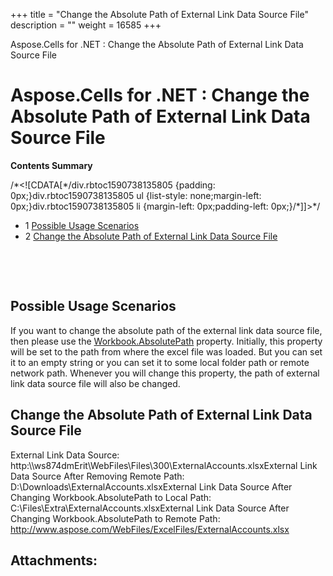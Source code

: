 +++
title = "Change the Absolute Path of External Link Data Source File" 
description = "" 
weight = 16585 
+++

Aspose.Cells for .NET : Change the Absolute Path of External Link Data Source File  

# Aspose.Cells for .NET : Change the Absolute Path of External Link Data Source File


**Contents Summary**

/\*<!\[CDATA\[\*/div.rbtoc1590738135805 {padding: 0px;}div.rbtoc1590738135805 ul {list-style: none;margin-left: 0px;}div.rbtoc1590738135805 li {margin-left: 0px;padding-left: 0px;}/\*\]\]>\*/

*   1 [Possible Usage Scenarios](#ChangetheAbsolutePathofExternalLinkDataSourceFile-PossibleUsageScenarios)
*   2 [Change the Absolute Path of External Link Data Source File](#ChangetheAbsolutePathofExternalLinkDataSourceFile-ChangetheAbsolutePathofExternalLinkDataSourceFile)

 

 

## Possible Usage Scenarios

If you want to change the absolute path of the external link data source file, then please use the [Workbook.AbsolutePath](https://apireference.aspose.com/net/cells/aspose.cells/workbook/properties/absolutepath) property. Initially, this property will be set to the path from where the excel file was loaded. But you can set it to an empty string or you can set it to some local folder path or remote network path. Whenever you will change this property, the path of external link data source file will also be changed.

## Change the Absolute Path of External Link Data Source File


  

External Link Data Source: http:\\\\ws874dmErit\\WebFiles\\Files\\300\\ExternalAccounts.xlsxExternal Link Data Source After Removing Remote Path: D:\\Downloads\\ExternalAccounts.xlsxExternal Link Data Source After Changing Workbook.AbsolutePath to Local Path: C:\\Files\\Extra\\ExternalAccounts.xlsxExternal Link Data Source After Changing Workbook.AbsolutePath to Remote Path: http://www.aspose.com/WebFiles/ExcelFiles/ExternalAccounts.xlsx

## Attachments:


